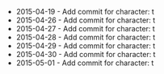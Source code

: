 - 2015-04-19 - Add commit for character: t
- 2015-04-26 - Add commit for character: t
- 2015-04-27 - Add commit for character: t
- 2015-04-28 - Add commit for character: t
- 2015-04-29 - Add commit for character: t
- 2015-04-30 - Add commit for character: t
- 2015-05-01 - Add commit for character: t
